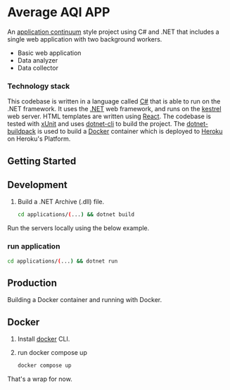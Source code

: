 # Average AQI APP

An [application continuum](https://www.appcontinuum.io/) style project using C# and .NET
that includes a single web application with two background workers.

* Basic web application
* Data analyzer
* Data collector

### Technology stack

This codebase is written in a language called [C#](https://learn.microsoft.com/en-us/dotnet/csharp/) that is able to run on the .NET framework.
It uses the [.NET](https://learn.microsoft.com/en-us/aspnet/core/?view=aspnetcore-7.0) web framework, and runs on the [kestrel](https://learn.microsoft.com/en-us/aspnet/core/fundamentals/servers/kestrel?view=aspnetcore-7.0) web server.
HTML templates are written using [React](https://react.js).
The codebase is tested with [xUnit](https://xunit.net) and uses [dotnet-cli](https://learn.microsoft.com/en-us/dotnet/core/tools/) to build the project.
The [dotnet-buildpack](https://github.com/jincod/dotnetcore-buildpack) is used to build a [Docker](https://www.docker.com/) container which is deployed to
[Heroku](https://heroku.com/) on Heroku's Platform.

## Getting Started

## Development

1.  Build a .NET Archive (.dll) file.
    ```bash
    cd applications/(...) && dotnet build
    ```

Run the servers locally using the below example.

### run application

```bash
cd applications/(...) && dotnet run
```

## Production

Building a Docker container and running with Docker.

## Docker

1.  Install [docker](https://docs.docker.com/get-docker/) CLI.

1.  run docker compose up
    ```bash
    docker compose up
    ```

That's a wrap for now.
